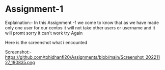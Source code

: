 # Assignment-1
Explaination:- In this Assignment -1 we come to know that as we have made only one user for our centos it will not take other users or username 
and  it will promt sorry it can't work try Again

Here is the screenshot what i encounted

Screenshot:-https://github.com/tohidhanfi20/Assignments/blob/main/Screenshot_20221127_180835.png
